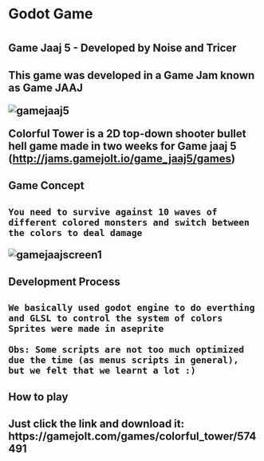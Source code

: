 <h1>Godot Game<h1>

<h2>Game Jaaj 5 - Developed by Noise and Tricer<h2>
  
<p>This game was developed in a Game Jam known as Game JAAJ</p>

![gamejaaj5](https://user-images.githubusercontent.com/75907263/104138308-0fbf9600-5382-11eb-9645-5e1e224fc3ee.png)

Colorful Tower is a 2D top-down shooter bullet hell game made in two weeks for Game jaaj 5 (http://jams.gamejolt.io/game_jaaj5/games)

<h2>Game Concept<h2>

    You need to survive against 10 waves of different colored monsters and switch between the colors to deal damage
    
![gamejaajscreen1](https://user-images.githubusercontent.com/75907263/104138814-72fef780-5385-11eb-9369-01538d839606.png)

<h2>Development Process<h2>

    We basically used godot engine to do everthing and GLSL to control the system of colors
    Sprites were made in aseprite
    
    Obs: Some scripts are not too much optimized due the time (as menus scripts in general), but we felt that we learnt a lot :)
    
<h2>How to play<h2>
    Just click the link and download it:
    https://gamejolt.com/games/colorful_tower/574491
